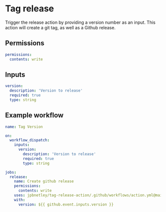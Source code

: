 # Tag release

Trigger the release action by providing a version number as an input.
This action will create a git tag, as well as a Github release.

## Permissions
```yml
permissions:
  contents: write
```

## Inputs
```yml
version:
  description: 'Version to release'
  required: true
  type: string
```

## Example workflow
```yml
name: Tag Version

on: 
  workflow_dispatch:
    inputs:
      version:
        description: 'Version to release'
        required: true
        type: string

jobs:
  release:
    name: Create github release
    permissions:
      contents: write
    uses: jpbnetley/tag-release-action/.github/workflows/action.yml@main
    with: 
      version: ${{ github.event.inputs.version }}
```